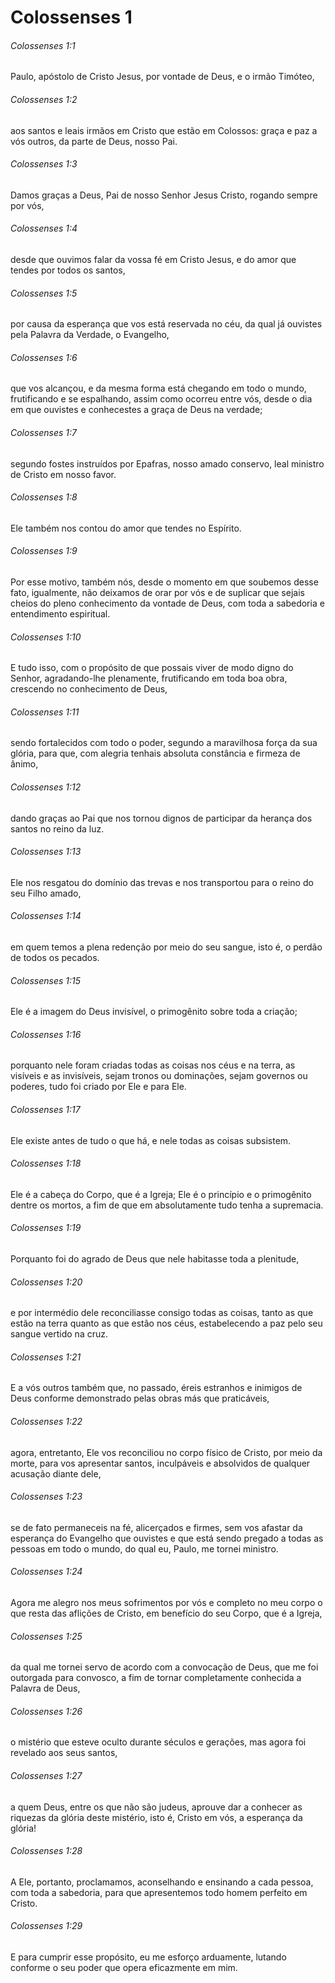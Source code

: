 # Colossenses 1

###### Colossenses 1:1

Paulo, apóstolo de Cristo Jesus, por vontade de Deus, e o irmão Timóteo,

###### Colossenses 1:2

aos santos e leais irmãos em Cristo que estão em Colossos: graça e paz a vós outros, da parte de Deus, nosso Pai.

###### Colossenses 1:3

Damos graças a Deus, Pai de nosso Senhor Jesus Cristo, rogando sempre por vós,

###### Colossenses 1:4

desde que ouvimos falar da vossa fé em Cristo Jesus, e do amor que tendes por todos os santos,

###### Colossenses 1:5

por causa da esperança que vos está reservada no céu, da qual já ouvistes pela Palavra da Verdade, o Evangelho,

###### Colossenses 1:6

que vos alcançou, e da mesma forma está chegando em todo o mundo, frutificando e se espalhando, assim como ocorreu entre vós, desde o dia em que ouvistes e conhecestes a graça de Deus na verdade;

###### Colossenses 1:7

segundo fostes instruídos por Epafras, nosso amado conservo, leal ministro de Cristo em nosso favor.

###### Colossenses 1:8

Ele também nos contou do amor que tendes no Espírito.

###### Colossenses 1:9

Por esse motivo, também nós, desde o momento em que soubemos desse fato, igualmente, não deixamos de orar por vós e de suplicar que sejais cheios do pleno conhecimento da vontade de Deus, com toda a sabedoria e entendimento espiritual.

###### Colossenses 1:10

E tudo isso, com o propósito de que possais viver de modo digno do Senhor, agradando-lhe plenamente, frutificando em toda boa obra, crescendo no conhecimento de Deus,

###### Colossenses 1:11

sendo fortalecidos com todo o poder, segundo a maravilhosa força da sua glória, para que, com alegria tenhais absoluta constância e firmeza de ânimo,

###### Colossenses 1:12

dando graças ao Pai que nos tornou dignos de participar da herança dos santos no reino da luz.

###### Colossenses 1:13

Ele nos resgatou do domínio das trevas e nos transportou para o reino do seu Filho amado,

###### Colossenses 1:14

em quem temos a plena redenção por meio do seu sangue, isto é, o perdão de todos os pecados.

###### Colossenses 1:15

Ele é a imagem do Deus invisível, o primogênito sobre toda a criação;

###### Colossenses 1:16

porquanto nele foram criadas todas as coisas nos céus e na terra, as visíveis e as invisíveis, sejam tronos ou dominações, sejam governos ou poderes, tudo foi criado por Ele e para Ele.

###### Colossenses 1:17

Ele existe antes de tudo o que há, e nele todas as coisas subsistem.

###### Colossenses 1:18

Ele é a cabeça do Corpo, que é a Igreja; Ele é o princípio e o primogênito dentre os mortos, a fim de que em absolutamente tudo tenha a supremacia.

###### Colossenses 1:19

Porquanto foi do agrado de Deus que nele habitasse toda a plenitude,

###### Colossenses 1:20

e por intermédio dele reconciliasse consigo todas as coisas, tanto as que estão na terra quanto as que estão nos céus, estabelecendo a paz pelo seu sangue vertido na cruz.

###### Colossenses 1:21

E a vós outros também que, no passado, éreis estranhos e inimigos de Deus conforme demonstrado pelas obras más que praticáveis,

###### Colossenses 1:22

agora, entretanto, Ele vos reconciliou no corpo físico de Cristo, por meio da morte, para vos apresentar santos, inculpáveis e absolvidos de qualquer acusação diante dele,

###### Colossenses 1:23

se de fato permaneceis na fé, alicerçados e firmes, sem vos afastar da esperança do Evangelho que ouvistes e que está sendo pregado a todas as pessoas em todo o mundo, do qual eu, Paulo, me tornei ministro.

###### Colossenses 1:24

Agora me alegro nos meus sofrimentos por vós e completo no meu corpo o que resta das aflições de Cristo, em benefício do seu Corpo, que é a Igreja,

###### Colossenses 1:25

da qual me tornei servo de acordo com a convocação de Deus, que me foi outorgada para convosco, a fim de tornar completamente conhecida a Palavra de Deus,

###### Colossenses 1:26

o mistério que esteve oculto durante séculos e gerações, mas agora foi revelado aos seus santos,

###### Colossenses 1:27

a quem Deus, entre os que não são judeus, aprouve dar a conhecer as riquezas da glória deste mistério, isto é, Cristo em vós, a esperança da glória!

###### Colossenses 1:28

A Ele, portanto, proclamamos, aconselhando e ensinando a cada pessoa, com toda a sabedoria, para que apresentemos todo homem perfeito em Cristo.

###### Colossenses 1:29

E para cumprir esse propósito, eu me esforço arduamente, lutando conforme o seu poder que opera eficazmente em mim.

